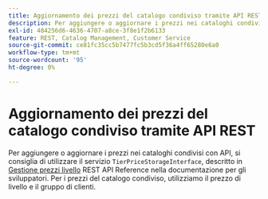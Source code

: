 ```yaml
---
title: Aggiornamento dei prezzi del catalogo condiviso tramite API REST
description: Per aggiungere o aggiornare i prezzi nei cataloghi condivisi con API, si consiglia di utilizzare il servizio "TierPriceStorageInterface", descritto in [Manage tier price](http://devdocs.magento.com/guides/v2.2/rest/modules/catalog-pricing.html#manage-tier-prices) REST API Reference nella documentazione per gli sviluppatori. Per i prezzi del catalogo condiviso, utilizziamo il prezzo di livello e il gruppo di clienti.
exl-id: 484256d6-4636-4707-a8ce-3f8e1f2b6133
feature: REST, Catalog Management, Customer Service
source-git-commit: ce81fc35cc5b7477fc5b3cd5f36a4ff65280e6a0
workflow-type: tm+mt
source-wordcount: '95'
ht-degree: 0%

---
```


# Aggiornamento dei prezzi del catalogo condiviso tramite API REST

Per aggiungere o aggiornare i prezzi nei cataloghi condivisi con API, si consiglia di utilizzare il servizio `TierPriceStorageInterface`, descritto in [Gestione prezzi livello](http://devdocs.magento.com/guides/v2.2/rest/modules/catalog-pricing.html#manage-tier-prices) REST API Reference nella documentazione per gli sviluppatori. Per i prezzi del catalogo condiviso, utilizziamo il prezzo di livello e il gruppo di clienti.
